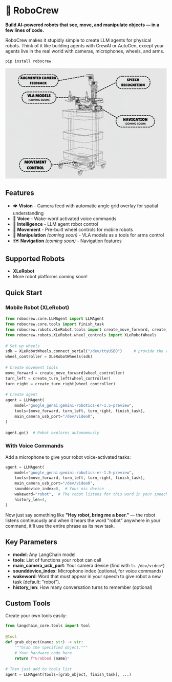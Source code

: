 # 🤖 RoboCrew

**Build AI-powered robots that see, move, and manipulate objects — in a few lines of code.**

RoboCrew makes it stupidly simple to create LLM agents for physical robots. Think of it like building agents with CrewAI or AutoGen, except your agents live in the real world with cameras, microphones, wheels, and arms.

```bash
pip install robocrew
```

![xlerobot_schema](images/main-coming.png)

## Features

- 👁️ **Vision** - Camera feed with automatic angle grid overlay for spatial understanding
- 🎤 **Voice** - Wake-word activated voice commands
- 🧠 **Intelligence** - LLM agent robot control
- 🚗 **Movement** - Pre-built wheel controls for mobile robots
- 🦾 **Manipulation** *(coming soon)* - VLA models as a tools for arms control
- 🗺️ **Navigation** *(coming soon)* - Navigation features

## Supported Robots

- **XLeRobot**
- More robot platforms coming soon!


## Quick Start

### Mobile Robot (XLeRobot)

```python
from robocrew.core.LLMAgent import LLMAgent
from robocrew.core.tools import finish_task
from robocrew.robots.XLeRobot.tools import create_move_forward, create_turn_left, create_turn_right
from robocrew.robots.XLeRobot.wheel_controls import XLeRobotWheels

# Set up wheels
sdk = XLeRobotWheels.connect_serial("/dev/ttyUSB0")     # provide the right arm usb port - the arm connected to wheels
wheel_controller = XLeRobotWheels(sdk)

# Create movement tools
move_forward = create_move_forward(wheel_controller)
turn_left = create_turn_left(wheel_controller)
turn_right = create_turn_right(wheel_controller)

# Create agent
agent = LLMAgent(
    model="google_genai:gemini-robotics-er-1.5-preview",
    tools=[move_forward, turn_left, turn_right, finish_task],
    main_camera_usb_port="/dev/video0",
)

agent.go()  # Robot explores autonomously
```

### With Voice Commands

Add a microphone to give your robot voice-activated tasks:

```python
agent = LLMAgent(
    model="google_genai:gemini-robotics-er-1.5-preview",
    tools=[move_forward, turn_left, turn_right, finish_task],
    main_camera_usb_port="/dev/video0",
    sounddevice_index=0,  # Your mic device
    wakeword="robot",  # The robot listens for this word in your speech
    history_len=4,
)
```

Now just say something like **"Hey robot, bring me a beer."** — the robot listens continuously and when it hears the word "robot" anywhere in your command, it'll use the entire phrase as its new task.


## Key Parameters

- **model**: Any LangChain model
- **tools**: List of functions your robot can call
- **main_camera_usb_port**: Your camera device (find with `ls /dev/video*`)
- **sounddevice_index**: Microphone index (optional, for voice commands)
- **wakeword**: Word that must appear in your speech to give robot a new task (default: "robot").
- **history_len**: How many conversation turns to remember (optional)


## Custom Tools

Create your own tools easily:

```python
from langchain_core.tools import tool

@tool
def grab_object(name: str) -> str:
    """Grab the specified object."""
    # Your hardware code here
    return f"Grabbed {name}"

# Then just add to tools list
agent = LLMAgent(tools=[grab_object, finish_task], ...)
```


